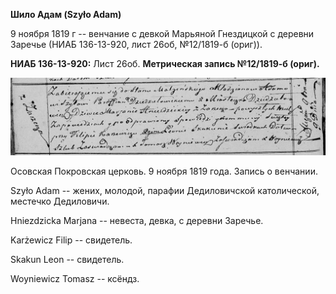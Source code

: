 **Шило Адам (Szyło Adam)**

9 ноября 1819 г -- венчание с девкой Марьяной Гнездицкой с деревни
Заречье (НИАБ 136-13-920, лист 26об, №12/1819-б (ориг)).

**НИАБ 136-13-920:** Лист 26об. **Метрическая запись №12/1819-б
(ориг).**

![](./media/fb3dd5eb0169d7456bec3a0915b0239213316727.png)

Осовская Покровская церковь. 9 ноября 1819 года. Запись о венчании.

Szyło Adam -- жених, молодой, парафии Дедиловичской католической,
местечко Дедиловичи.

Hniezdzicka Marjana -- невеста, девка, с деревни Заречье.

Karżewicz Filip -- свидетель.

Skakun Leon -- свидетель.

Woyniewicz Tomasz -- ксёндз.
